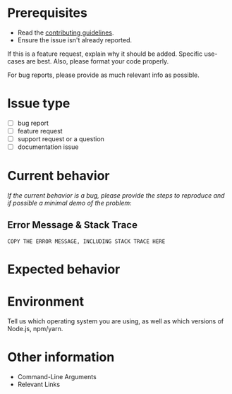 # Prerequisites
- Read the [contributing guidelines](./CONTRIBUTING.md).
- Ensure the issue isn't already reported.

If this is a feature request, explain why it should be added. Specific use-cases are best. Also, please format your code properly.

For bug reports, please provide as much relevant info as possible.

# Issue type
  - [  ] bug report
  - [  ] feature request
  - [  ] support request or a question
  - [  ] documentation issue

# Current behavior
*If the current behavior is a bug, please provide the steps to reproduce and if possible a minimal demo of the problem*:

## Error Message & Stack Trace
```
COPY THE ERROR MESSAGE, INCLUDING STACK TRACE HERE
```

# Expected behavior

# Environment
Tell us which operating system you are using, as well as which versions of Node.js, npm/yarn.
 
# Other information
- Command-Line Arguments
- Relevant Links


